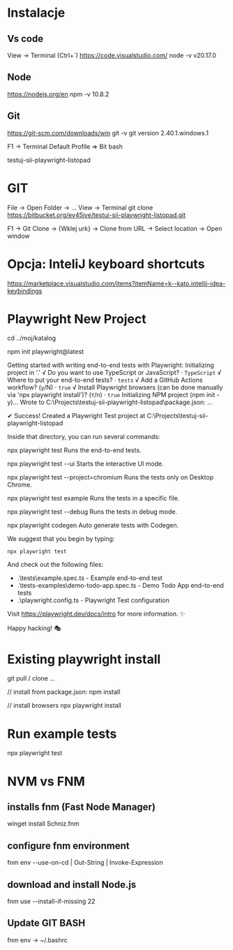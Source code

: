 # Instalacje
  
## Vs code
View -> Terminal (Ctrl+`)
https://code.visualstudio.com/
node -v 
v20.17.0

## Node
https://nodejs.org/en
npm -v 
10.8.2

## Git
https://git-scm.com/downloads/win
git -v 
git version 2.40.1.windows.1

F1 -> Terminal Default Profile => Bit bash

testuj-sii-playwright-listopad

# GIT
File -> Open Folder -> ...
View -> Terminal
git clone https://bitbucket.org/ev45ive/testuj-sii-playwright-listopad.git

F1 -> Git Clone -> {Wklej urk} -> Clone from URL -> Select location -> Open window

# Opcja: InteliJ keyboard shortcuts
https://marketplace.visualstudio.com/items?itemName=k--kato.intellij-idea-keybindings


# Playwright New Project
cd ../moj/katalog

npm init playwright@latest

Getting started with writing end-to-end tests with Playwright:
Initializing project in '.'
√ Do you want to use TypeScript or JavaScript? · `TypeScript`
√ Where to put your end-to-end tests? · `tests`
√ Add a GitHub Actions workflow? (`y`/N) · `true`
√ Install Playwright browsers (can be done manually via 'npx playwright install')? (`Y`/n) · `true`
Initializing NPM project (npm init -y)…
Wrote to C:\Projects\testuj-sii-playwright-listopad\package.json:
...

✔ Success! Created a Playwright Test project at C:\Projects\testuj-sii-playwright-listopad

Inside that directory, you can run several commands:

  npx playwright test
    Runs the end-to-end tests.

  npx playwright test --ui
    Starts the interactive UI mode.

  npx playwright test --project=chromium
    Runs the tests only on Desktop Chrome.

  npx playwright test example
    Runs the tests in a specific file.

  npx playwright test --debug
    Runs the tests in debug mode.

  npx playwright codegen
    Auto generate tests with Codegen.

We suggest that you begin by typing:

    npx playwright test

And check out the following files:
  - .\tests\example.spec.ts - Example end-to-end test
  - .\tests-examples\demo-todo-app.spec.ts - Demo Todo App end-to-end tests
  - .\playwright.config.ts - Playwright Test configuration

Visit https://playwright.dev/docs/intro for more information. ✨

Happy hacking! 🎭

# Existing playwright install
git pull / clone ...

// install from package.json:
npm install 

// install browsers 
npx playwright install

# Run example tests
npx playwright test

# NVM vs FNM

## installs fnm (Fast Node Manager)
winget install Schniz.fnm
## configure fnm environment
fnm env --use-on-cd | Out-String | Invoke-Expression
## download and install Node.js
fnm use --install-if-missing 22

## Update GIT BASH
fnm env -> ~/.bashrc


